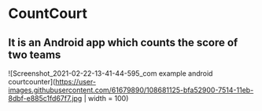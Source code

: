 # CountCourt
## It is an Android app which counts the score of two teams

![Screenshot_2021-02-22-13-41-44-595_com example android courtcounter](https://user-images.githubusercontent.com/61679890/108681125-bfa52900-7514-11eb-8dbf-e885c1fd67f7.jpg | width = 100)

